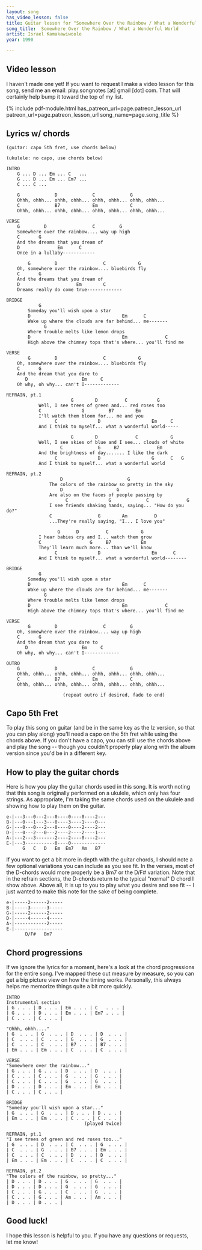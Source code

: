 ```yaml
---
layout: song
has_video_lesson: false
title: Guitar lesson for "Somewhere Over the Rainbow / What a Wonderful World" by Israel Kamakawiwoole
song_title:  Somewhere Over the Rainbow / What a Wonderful World
artist: Israel Kamakawiwoole
year: 1990

---
```


## Video lesson

I haven't made one yet! If you want to request I make a video lesson for this song, send me an email: play.songnotes [at] gmail [dot] com. That will certainly help bump it toward the top of my list.


{% include pdf-module.html has_patreon_url=page.patreon_lesson_url patreon_url=page.patreon_lesson_url song_name=page.song_title %}

## Lyrics w/ chords

    (guitar: capo 5th fret, use chords below)

    (ukulele: no capo, use chords below)

    INTRO
        G ... D ... Em ... C   ...
        G ... D ... Em ... Em7 ...
        C ... C ...

        G             D             C             G
        Ohhh, ohhh... ohhh, ohhh... ohhh, ohhh... ohhh, ohhh...
        C             B7            Em            C
        Ohhh, ohhh... ohhh, ohhh... ohhh, ohhh... ohhh, ohhh...

    VERSE
        G         D                 C         G
        Somewhere over the rainbow.... way up high
        C       G
        And the dreams that you dream of
        D              Em      C
        Once in a lullaby------------

            G         D                 C            G
        Oh, somewhere over the rainbow.... bluebirds fly
        C       G
        And the dreams that you dream of
        D                     Em        C
        Dreams really do come true-------------

    BRIDGE
                G
            Someday you'll wish upon a star
            D                                  Em      C
            Wake up where the clouds are far behind... me-------
                  G
            Where trouble melts like lemon drops
            D                                  Em              C
            High above the chimney tops that's where... you'll find me

    VERSE
            G         D                 C            G
        Oh, somewhere over the rainbow.... bluebirds fly
        C       G
        And the dream that you dare to
           D                    Em     C
        Oh why, oh why... can't I-------------

    REFRAIN, pt.1
                            G        D          C           G
                Well, I see trees of green and... red roses too
                C               G         B7        Em
                I'll watch them bloom for... me and you
                      C               D                   Em     C
                And I think to myself... what a wonderful world-----

                            G        D              C            G
                Well, I see skies of blue and I see... clouds of white
                        C             G     B7              Em
                And the brightness of day....... I like the dark
                      C               D                   G      C   G
                And I think to myself... what a wonderful world

    REFRAIN, pt.2
                        D                        G
                    The colors of the rainbow so pretty in the sky
                        D                    G
                    Are also on the faces of people passing by
                          C               G             C              G
                    I see friends shaking hands, saying... "How do you do?"
                    C                 G        Am          D
                    ...They're really saying, "I... I love you"

                       G      D          C            G
                I hear babies cry and I... watch them grow
                C                  G     B7           Em
                They'll learn much more... than we'll know
                      C               D                   Em      C
                And I think to myself... what a wonderful world--------

    BRIDGE
                G
            Someday you'll wish upon a star
            D                                  Em      C
            Wake up where the clouds are far behind... me-------
                  G
            Where trouble melts like lemon drops
            D                                  Em              C
            High above the chimney tops that's where... you'll find me

    VERSE
            G         D                 C         G
        Oh, somewhere over the rainbow.... way up high
        C       G
        And the dream that you dare to
           D                    Em     C
        Oh why, oh why... can't I-------------

    OUTRO
        G             D             C             G
        Ohhh, ohhh... ohhh, ohhh... ohhh, ohhh... ohhh, ohhh...
        C             B7            Em            C
        Ohhh, ohhh... ohhh, ohhh... ohhh, ohhh... ohhh, ohhh...

                         (repeat outro if desired, fade to end)

## Capo 5th Fret

To play this song on guitar (and be in the same key as the Iz version, so that you can play along) you'll need a capo on the 5th fret while using the chords above. If you don't have a capo, you can still use the chords above and play the song -- though you couldn't properly play along with the album version since you'd be in a different key.

## How to play the guitar chords

Here is how you play the guitar chords used in this song. It is worth noting that this song is originally performed on a ukulele, which only has four strings. As appropriate, I'm taking the same chords used on the ukulele and showing how to play them on the guitar.

    e-|---3---0---2---0----0----0----2---
    B-|---0---1---3---0----3----1----0---
    G-|---0---0---2---0----0----2----2---
    D-|---0---2---0---2----2----2----1---
    A-|---2---3-------2----2----0----2---
    E-|---3-----------0----0-------------
          G   C   D   Em  Em7   Am   B7

If you want to get a bit more in depth with the guitar chords, I should note a few optional variations you can include as you see fit. In the verses, most of the D-chords would more properly be a Bm7 or the D/F# variation. Note that in the refrain sections, the D-chords return to the typical "normal" D chord I show above. Above all, it is up to you to play what you desire and see fit -- I just wanted to make this note for the sake of being complete.

    e-|-----2------2-----
    B-|-----3------3-----
    G-|-----2------2-----
    D-|-----4------4-----
    A-|------------2-----
    E-|------------------
           D/F#   Bm7

## Chord progressions

If we ignore the lyrics for a moment, here's a look at the chord progressions for the entire song. I've mapped these out measure by measure, so you can get a big picture view on how the timing works. Personally, this always helps me memorize things quite a bit more quickly.

    INTRO
    Instrumental section
    | G . . . | D . . . | Em . . . | C   . . . |
    | G . . . | D . . . | Em . . . | Em7 . . . |
    | C . . . | C . . . |

    "Ohhh, ohhh...."
    | G  . . . | G  . . . | D  . . . | D  . . . |
    | C  . . . | C  . . . | G  . . . | G  . . . |
    | C  . . . | C  . . . | B7 . . . | B7 . . . |
    | Em . . . | Em . . . | C  . . . | C  . . . |

    VERSE
    "Somewhere over the rainbow..."
    | G . . . | G . . . | D  . . . | D  . . . |
    | C . . . | C . . . | G  . . . | G  . . . |
    | C . . . | C . . . | G  . . . | G  . . . |
    | D . . . | D . . . | Em . . . | Em . . . |
    | C . . . | C . . . |

    BRIDGE
    "Someday you'll wish upon a star..."
    | G  . . . | G  . . . | D . . . | D . . . |
    | Em . . . | Em . . . | C . . . | C . . . |
                                 (played twice)

    REFRAIN, pt.1
    "I see trees of green and red roses too..."
    | G  . . . | D  . . . | C  . . . | G  . . . |
    | C  . . . | G  . . . | B7 . . . | Em . . . |
    | C  . . . | C  . . . | D  . . . | D  . . . |
    | Em . . . | Em . . . | C  . . . | C  . . . |

    REFRAIN, pt.2
    "The colors of the rainbow, so pretty..."
    | D . . . | D . . . | G  . . . | G  . . . |
    | D . . . | D . . . | G  . . . | G  . . . |
    | C . . . | G . . . | C  . . . | G  . . . |
    | C . . . | G . . . | Am . . . | Am . . . |
    | D . . . | D . . . |

## Good luck!

I hope this lesson is helpful to you. If you have any questions or requests, let me know!

